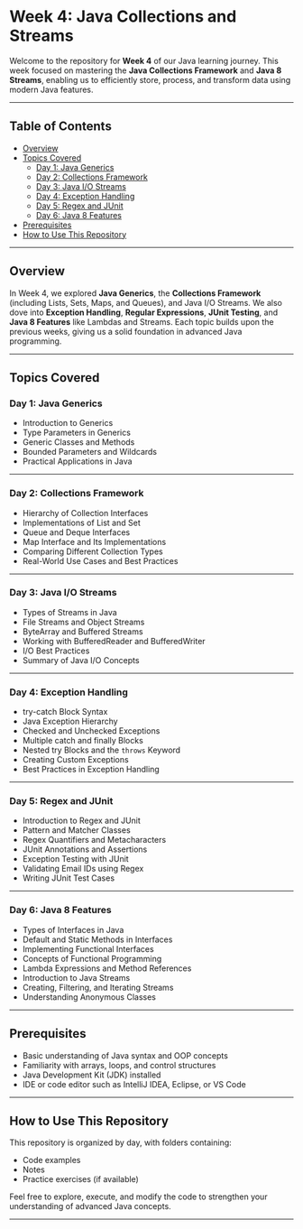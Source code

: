 # Week 4: Java Collections and Streams

Welcome to the repository for **Week 4** of our Java learning journey. This week focused on mastering the **Java Collections Framework** and **Java 8 Streams**, enabling us to efficiently store, process, and transform data using modern Java features.

---

## Table of Contents

- [Overview](#overview)
- [Topics Covered](#topics-covered)
  - [Day 1: Java Generics](#day-1-java-generics)
  - [Day 2: Collections Framework](#day-2-collections-framework)
  - [Day 3: Java I/O Streams](#day-3-java-io-streams)
  - [Day 4: Exception Handling](#day-4-exception-handling)
  - [Day 5: Regex and JUnit](#day-5-regex-and-junit)
  - [Day 6: Java 8 Features](#day-6-java-8-features)
- [Prerequisites](#prerequisites)
- [How to Use This Repository](#how-to-use-this-repository)

---

## Overview

In Week 4, we explored **Java Generics**, the **Collections Framework** (including Lists, Sets, Maps, and Queues), and Java I/O Streams. We also dove into **Exception Handling**, **Regular Expressions**, **JUnit Testing**, and **Java 8 Features** like Lambdas and Streams. Each topic builds upon the previous weeks, giving us a solid foundation in advanced Java programming.

---

## Topics Covered

### Day 1: Java Generics

- Introduction to Generics  
- Type Parameters in Generics  
- Generic Classes and Methods  
- Bounded Parameters and Wildcards  
- Practical Applications in Java  

---

### Day 2: Collections Framework

- Hierarchy of Collection Interfaces  
- Implementations of List and Set  
- Queue and Deque Interfaces  
- Map Interface and Its Implementations  
- Comparing Different Collection Types  
- Real-World Use Cases and Best Practices  

---

### Day 3: Java I/O Streams

- Types of Streams in Java  
- File Streams and Object Streams  
- ByteArray and Buffered Streams  
- Working with BufferedReader and BufferedWriter  
- I/O Best Practices  
- Summary of Java I/O Concepts  

---

### Day 4: Exception Handling

- try-catch Block Syntax  
- Java Exception Hierarchy  
- Checked and Unchecked Exceptions  
- Multiple catch and finally Blocks  
- Nested try Blocks and the `throws` Keyword  
- Creating Custom Exceptions  
- Best Practices in Exception Handling  

---

### Day 5: Regex and JUnit

- Introduction to Regex and JUnit  
- Pattern and Matcher Classes  
- Regex Quantifiers and Metacharacters  
- JUnit Annotations and Assertions  
- Exception Testing with JUnit  
- Validating Email IDs using Regex  
- Writing JUnit Test Cases  

---

### Day 6: Java 8 Features

- Types of Interfaces in Java  
- Default and Static Methods in Interfaces  
- Implementing Functional Interfaces  
- Concepts of Functional Programming  
- Lambda Expressions and Method References  
- Introduction to Java Streams  
- Creating, Filtering, and Iterating Streams  
- Understanding Anonymous Classes  

---

## Prerequisites

- Basic understanding of Java syntax and OOP concepts  
- Familiarity with arrays, loops, and control structures  
- Java Development Kit (JDK) installed  
- IDE or code editor such as IntelliJ IDEA, Eclipse, or VS Code  

---

## How to Use This Repository

This repository is organized by day, with folders containing:
- Code examples  
- Notes  
- Practice exercises (if available)

Feel free to explore, execute, and modify the code to strengthen your understanding of advanced Java concepts.

---
